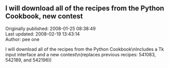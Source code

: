 ## I will download all of the recipes from the Python Cookbook, new contest  
Originally published: 2008-01-25 08:38:49  
Last updated: 2008-02-19 13:43:14  
Author: pee one  
  
I will download all of the recipes from the Python Cookbook\nIncludes a Tk input interface and a new contest\n(replaces previous recipes: 541083, 542189, and 542196))